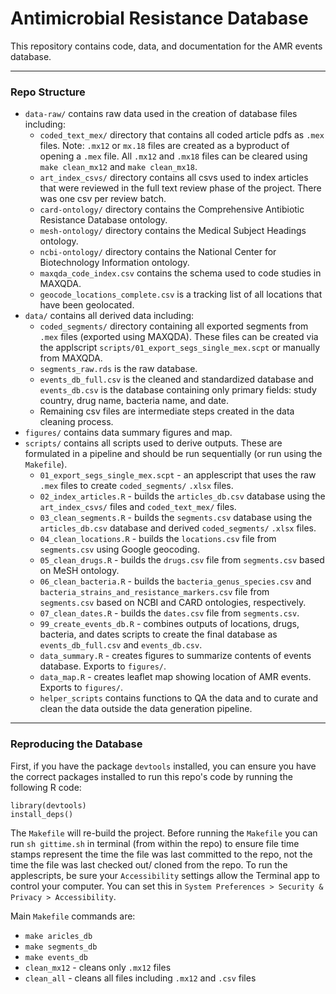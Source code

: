 # Antimicrobial Resistance Database

This repository contains code, data, and documentation for the AMR events database. 

---

### Repo Structure


-  `data-raw/` contains raw data used in the creation of database files including:
	-	`coded_text_mex/` directory that contains all coded article pdfs as `.mex` files. Note: `.mx12` or `mx.18` files are created as a byproduct of opening a `.mex` file. All `.mx12` and `.mx18` files can be cleared using `make clean_mx12` and `make clean_mx18`. 
	-	`art_index_csvs/` directory contains all csvs used to index articles that were reviewed in the full text review phase of the project. There was one csv per review batch.
	-	`card-ontology/` directory contains the Comprehensive Antibiotic Resistance Database ontology.
	-	`mesh-ontology/` directory contains the Medical Subject Headings ontology.
	-	`ncbi-ontology/` directory contains the National Center for Biotechnology Information ontology.
	- `maxqda_code_index.csv` contains the schema used to code studies in MAXQDA.
	- `geocode_locations_complete.csv` is a tracking list of all locations that have been geolocated.
- `data/` contains all derived data including:
	-	`coded_segments/` directory containing all exported segments from `.mex` files (exported using MAXQDA). These files can be created via the applscript `scripts/01_export_segs_single_mex.scpt` or manually from MAXQDA.
	-	`segments_raw.rds` is the raw database.
	-	`events_db_full.csv` is the cleaned and standardized database and `events_db.csv` is the database containing only primary fields: study country, drug name, bacteria name, and date.
	-	Remaining csv files are intermediate steps created in the data cleaning process.
- `figures/` contains data summary figures and map.
- `scripts/` contains all scripts used to derive outputs. These are formulated in a pipeline and should be run sequentially (or run using the `Makefile`).
	-	`01_export_segs_single_mex.scpt` - an applescript that uses the raw `.mex` files to create `coded_segments/` `.xlsx` files.
	-	`02_index_articles.R` - builds the `articles_db.csv` database using the `art_index_csvs/` files and `coded_text_mex/` files.
	-	`03_clean_segments.R` - builds the `segments.csv` database using the `articles_db.csv` database and derived `coded_segments/` `.xlsx` files.
	-	`04_clean_locations.R` -  builds the `locations.csv` file from `segments.csv` using Google geocoding. 
	-	`05_clean_drugs.R` -  builds the `drugs.csv` file from `segments.csv` based on MeSH ontology. 
	-	`06_clean_bacteria.R` -  builds the `bacteria_genus_species.csv` and  `bacteria_strains_and_resistance_markers.csv` file from `segments.csv` based on NCBI and CARD ontologies, respectively. 
	-	`07_clean_dates.R` -  builds the `dates.csv` file from `segments.csv`. 
	- `99_create_events_db.R` - combines outputs of locations, drugs, bacteria, and dates scripts to create the final database as `events_db_full.csv` and `events_db.csv`.
	- `data_summary.R` - creates figures to summarize contents of events database.  Exports to `figures/`.
	- `data_map.R` - creates leaflet map showing location of AMR events.  Exports to `figures/`.
	-	`helper_scripts` contains functions to QA the data and to curate and clean the data outside the data generation pipeline. 

---

### Reproducing the Database

First, if you have the package `devtools` installed, you can ensure you have the correct packages installed to run this repo's code by running the following R code: 

```
library(devtools)
install_deps()
```

The `Makefile` will re-build the project. Before running the `Makefile` you can run `sh gittime.sh` in terminal (from within the repo) to ensure file time stamps represent the time the file was last committed to the repo, not the time the file was last checked out/ cloned from the repo. To run the applescripts, be sure your `Accessibility` settings allow the Terminal app to control your computer. You can set this in `System Preferences > Security & Privacy > Accessibility`.

Main `Makefile` commands are:

- `make aricles_db` 
- `make segments_db`
- `make events_db`
- `clean_mx12` - cleans only `.mx12` files
- `clean_all` - cleans all files including `.mx12` and `.csv` files 
